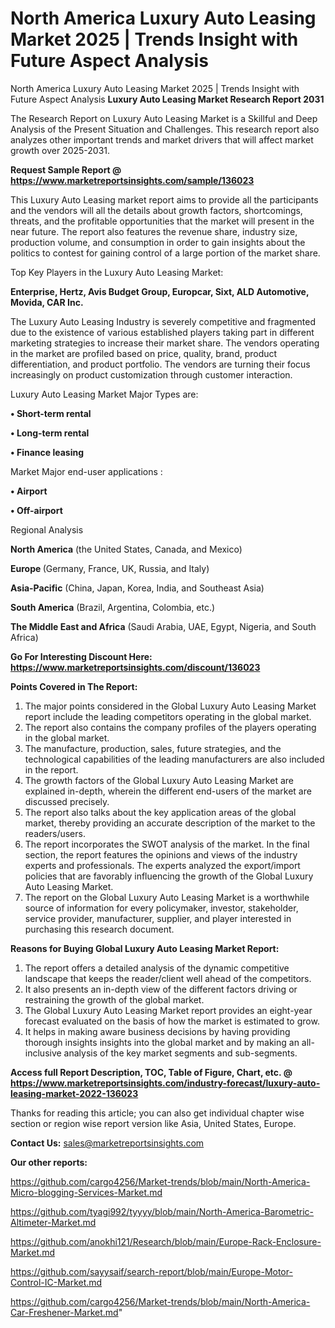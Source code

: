 # North America Luxury Auto Leasing Market 2025 | Trends Insight with Future Aspect Analysis
North America Luxury Auto Leasing Market 2025 | Trends Insight with Future Aspect Analysis
<strong>Luxury Auto Leasing Market Research Report 2031</strong>

The Research Report on Luxury Auto Leasing Market is a Skillful and Deep Analysis of the Present Situation and Challenges. This research report also analyzes other important trends and market drivers that will affect market growth over 2025-2031.

<strong>Request Sample Report @ <a href=https://www.marketreportsinsights.com/sample/136023>https://www.marketreportsinsights.com/sample/136023</a></strong>

This Luxury Auto Leasing market report aims to provide all the participants and the vendors will all the details about growth factors, shortcomings, threats, and the profitable opportunities that the market will present in the near future. The report also features the revenue share, industry size, production volume, and consumption in order to gain insights about the politics to contest for gaining control of a large portion of the market share.

Top Key Players in the Luxury Auto Leasing Market:

<strong>Enterprise, Hertz, Avis Budget Group, Europcar, Sixt, ALD Automotive, Movida, CAR Inc.</strong>

The Luxury Auto Leasing Industry is severely competitive and fragmented due to the existence of various established players taking part in different marketing strategies to increase their market share. The vendors operating in the market are profiled based on price, quality, brand, product differentiation, and product portfolio. The vendors are turning their focus increasingly on product customization through customer interaction.

Luxury Auto Leasing Market Major Types are:

<strong>• Short-term rental

• Long-term rental

• Finance leasing</strong>

Market Major end-user applications :

<strong>• Airport

• Off-airport</strong>

Regional Analysis

</u><strong><b>North America</b></strong> (the United States, Canada, and Mexico)

<strong><b>Europe </b></strong>(Germany, France, UK, Russia, and Italy)

<strong><b>Asia-Pacific</b></strong> (China, Japan, Korea, India, and Southeast Asia)

<strong><b>South America</b></strong> (Brazil, Argentina, Colombia, etc.)

<strong><b>The Middle East and Africa</b></strong> (Saudi Arabia, UAE, Egypt, Nigeria, and South Africa)

<strong>Go For Interesting Discount Here: <a href=https://www.marketreportsinsights.com/discount/136023>https://www.marketreportsinsights.com/discount/136023</a></strong>

<strong>Points Covered in The Report:</strong>
<ol>
  <li>The major points considered in the Global Luxury Auto Leasing Market report include the leading competitors operating in the global market.</li>
  <li>The report also contains the company profiles of the players operating in the global market.</li>
  <li>The manufacture, production, sales, future strategies, and the technological capabilities of the leading manufacturers are also included in the report.</li>
  <li>The growth factors of the Global Luxury Auto Leasing Market are explained in-depth, wherein the different end-users of the market are discussed precisely.</li>
  <li>The report also talks about the key application areas of the global market, thereby providing an accurate description of the market to the readers/users.</li>
  <li>The report incorporates the SWOT analysis of the market. In the final section, the report features the opinions and views of the industry experts and professionals. The experts analyzed the export/import policies that are favorably influencing the growth of the Global Luxury Auto Leasing Market.</li>
  <li>The report on the Global Luxury Auto Leasing Market is a worthwhile source of information for every policymaker, investor, stakeholder, service provider, manufacturer, supplier, and player interested in purchasing this research document.</li>
</ol>
<strong>Reasons for Buying Global Luxury Auto Leasing Market Report:</strong>

<ol>
  <li>The report offers a detailed analysis of the dynamic competitive landscape that keeps the reader/client well ahead of the competitors.</li>
  <li>It also presents an in-depth view of the different factors driving or restraining the growth of the global market.</li>
  <li>The Global Luxury Auto Leasing Market report provides an eight-year forecast evaluated on the basis of how the market is estimated to grow.</li>
  <li>It helps in making aware business decisions by having providing thorough insights insights into the global market and by making an all-inclusive analysis of the key market segments and sub-segments.</li>
</ol>
<strong>Access full Report Description, TOC, Table of Figure, Chart, etc. @ <a href=https://www.marketreportsinsights.com/industry-forecast/luxury-auto-leasing-market-2022-136023>https://www.marketreportsinsights.com/industry-forecast/luxury-auto-leasing-market-2022-136023</a></strong>


Thanks for reading this article; you can also get individual chapter wise section or region wise report version like Asia, United States, Europe.

<strong>Contact Us:</strong>
sales@marketreportsinsights.com

<strong>Our other reports:</strong>

<a href=https://github.com/cargo4256/Market-trends/blob/main/North-America-Micro-blogging-Services-Market.md>https://github.com/cargo4256/Market-trends/blob/main/North-America-Micro-blogging-Services-Market.md</a>

<a href=https://github.com/tyagi992/tyyyy/blob/main/North-America-Barometric-Altimeter-Market.md>https://github.com/tyagi992/tyyyy/blob/main/North-America-Barometric-Altimeter-Market.md</a>

<a href=https://github.com/anokhi121/Research/blob/main/Europe-Rack-Enclosure-Market.md>https://github.com/anokhi121/Research/blob/main/Europe-Rack-Enclosure-Market.md</a>

<a href=https://github.com/sayysaif/search-report/blob/main/Europe-Motor-Control-IC-Market.md>https://github.com/sayysaif/search-report/blob/main/Europe-Motor-Control-IC-Market.md</a>

<a href=https://github.com/cargo4256/Market-trends/blob/main/North-America-Car-Freshener-Market.md>https://github.com/cargo4256/Market-trends/blob/main/North-America-Car-Freshener-Market.md</a>"
